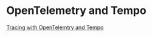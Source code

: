 # OpenTelemetry and Tempo
[Tracing with OpenTelemtry and Tempo](https://github.com/voraviz/quarkus-todo-app/tree/otel)